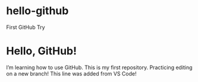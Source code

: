 # hello-github
First GitHub Try
# Hello, GitHub!
I’m learning how to use GitHub. This is my first repository.
Practicing editing on a new branch!
This line was added from VS Code!